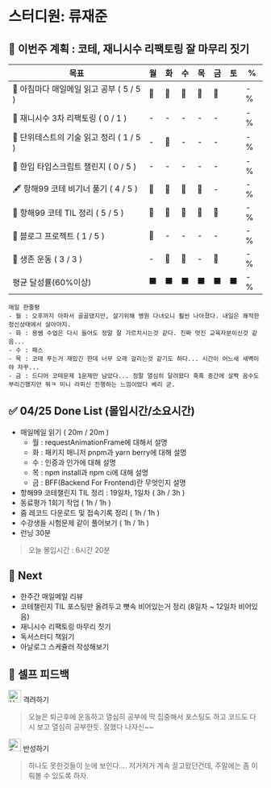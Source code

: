 # 스터디원: 류재준

## 🚀 이번주 계획 : 코테, 재니시수 리팩토링 잘 마무리 짓기

| 목표                            | 월   | 화   | 수   | 목   | 금   | 토   | %   |
| ------------------------------- | --- | --- | --- | --- | --- | --- | --- |
| 📰 아침마다 매일메일 읽고 공부 ( 5 / 5 ) |🌠|🌠|🌠|🌠|🌠|| -% |
| 🚗 재니시수 3차 리팩토링 ( 0 / 1 ) |-|-|-|-|-|| -% |
| 📖 단위테스트의 기술 읽고 정리 ( 1 / 5 ) |-|🌠|-|-|-|| -% |
| 📌 한입 타입스크립트 챌린지 ( 0 / 5 ) |-|-|-|-|-|| -% |
| 🖋️ 항해99 코테 비기너 풀기 ( 4 / 5 ) |🌠|🌠|🌠|🌠|-|| -% |
| 🧵 항해99 코테 TIL 정리 ( 5 / 5 ) |🌠|🌠|🌠|🌠|🌠|| -% |
| 👀 블로그 프로젝트 ( 1 / 5 ) |🌠|-|-|-|-|| -% |
| 💪 생존 운동 ( 3 / 3 )               |-|🌠|🌠|-|🌠|| -% |
| 평균 달성률(60%이상)      |⬛|⬛|⬛|⬛|⬛|⬛|  -% |


```text
매일 한줄평
- 월 : 오후까지 아파서 골골댔지만, 살기위해 병원 다녀오니 훨씬 나아졌다. 내일은 쾌적한 정신상태에서 살아야지.
- 화 : 용쌤 수업은 다시 들어도 정말 잘 가르치시는것 같다. 진짜 멋진 교육자분이신것 같음...
- 수 : 패스
- 목 : 코테 푸는거 재밌긴 한데 너무 오래 걸리는것 같기도 하다... 시간이 어느새 새벽이야 자꾸...
- 금 : 드디어 코테문제 1문제만 남았다... 정말 열심히 달려왔다 흑흑 중간에 살짝 꼼수도 부리긴했지만 뭐ㅋ 미니 라피신 진행하는 느낌이었다 베리 굳.
```

## ✅ 04/25 Done List (몰입시간/소요시간) 
- 매일메일 읽기 ( 20m / 20m )
  - 월 : requestAnimationFrame에 대해서 설명
  - 화 : 패키지 매니저 pnpm과 yarn berry에 대해 설명
  - 수 : 인증과 인가에 대해 설명
  - 목 : npm install과 npm ci에 대해 설명
  - 금 : BFF(Backend For Frontend)란 무엇인지 설명
- 항해99 코테챌린지 TIL 정리 : 19일차, 1일차 ( 3h / 3h )
- 동료평가 1회기 작업 ( 1h / 1h )
- 줌 레코드 다운로드 및 접속기록 정리 ( 1h / 1h )
- 수강생들 시험문제 같이 풀어보기 ( 1h / 1h )
- 런닝 30분
> 오늘 몰입시간 : 6시간 20분

## 🌱 Next
-  한주간 매일메일 리뷰
-  코테챌린지 TIL 포스팅만 올려두고 뼛속 비어있는거 정리 (8일차 ~ 12일차 비어있음)
-  재니시수 리팩토링 마무리 짓기
-  독서스터디 책읽기
-  아날로그 스케쥴러 작성해보기

## 🎉 셀프 피드백

<img src="https://raw.githubusercontent.com/Tarikul-Islam-Anik/Animated-Fluent-Emojis/master/Emojis/Smilies/Hugging%20Face.png" alt="Hugging Face" width="25" height="25"> 격려하기</img>

> 오늘은 퇴근후에 운동하고 열심히 공부에 딱 집중해서 포스팅도 하고 코드도 다시 보고 열심히 공부한듯. 잘했다 나자신~~ 

<img src="https://raw.githubusercontent.com/Tarikul-Islam-Anik/Animated-Fluent-Emojis/master/Emojis/Smilies/Face%20with%20Monocle.png" alt="Face with Monocle" width="25" height="25"> 반성하기</img>

> 하나도 못한것들이 눈에 보인다.... 저거저거 계속 끌고왔던건데, 주말에는 좀 이뤄볼 수 있도록 하자.
